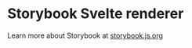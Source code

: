 # Storybook Svelte renderer

Learn more about Storybook at [storybook.js.org](https://storybook.js.org/?utm_source=readme)
